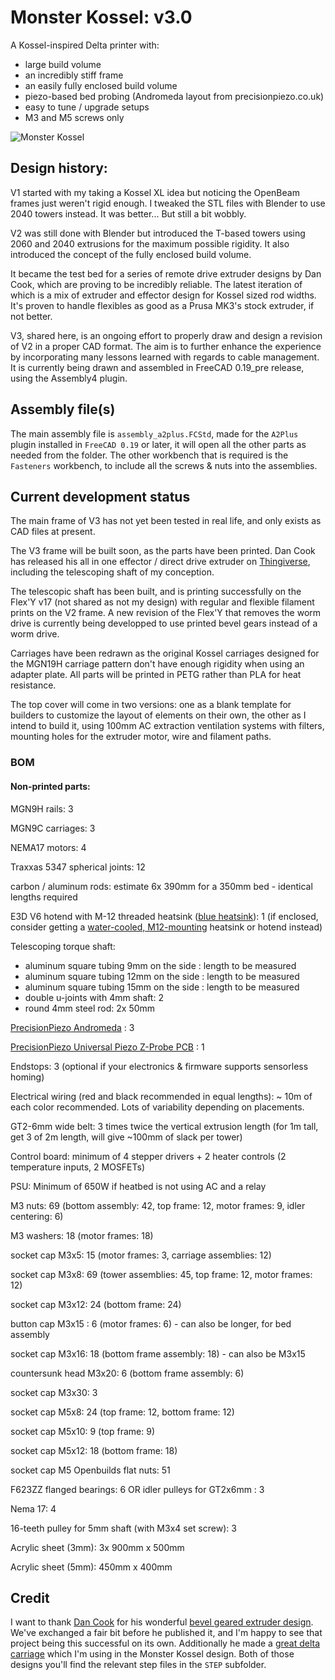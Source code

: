 # Monster Kossel: v3.0

A Kossel-inspired Delta printer with:
* large build volume
* an incredibly stiff frame
* an easily fully enclosed build volume
* piezo-based bed probing (Andromeda layout from precisionpiezo.co.uk)
* easy to tune / upgrade setups
* M3 and M5 screws only

![Monster Kossel](preview.png)

## Design history:

V1 started with my taking a Kossel XL idea but noticing the OpenBeam frames just weren't rigid enough. 
I tweaked the STL files with Blender to use 2040 towers instead. It was better... But still a bit wobbly.

V2 was still done with Blender but introduced the T-based towers using 2060 and 2040 extrusions for the maximum possible rigidity.
It also introduced the concept of the fully enclosed build volume. 

It became the test bed for a series of remote drive extruder designs by Dan Cook, which are proving to be incredibly reliable.
The latest iteration of which is a mix of extruder and effector design for Kossel sized rod widths. 
It's proven to handle flexibles as good as a Prusa MK3's stock extruder, if not better.

V3, shared here, is an ongoing effort to properly draw and design a revision of V2 in a proper CAD format.
The aim is to further enhance the experience by incorporating many lessons learned with regards to cable management.
It is currently being drawn and assembled in FreeCAD 0.19_pre release, using the Assembly4 plugin.

## Assembly file(s)

The main assembly file is `assembly_a2plus.FCStd`, made for the `A2Plus` plugin installed in `FreeCAD 0.19` or later, it will open all the other parts as needed from the folder.
The other workbench that is required is the `Fasteners` workbench, to include all the screws & nuts into the assemblies.

## Current development status

The main frame of V3 has not yet been tested in real life, and only exists as CAD files at present.

The V3 frame will be built soon, as the parts have been printed. Dan Cook has released his all in one effector / direct drive extruder on [Thingiverse](https://www.thingiverse.com/thing:4886240/files), including the telescoping shaft of my conception.

The telescopic shaft has been built, and is printing successfully on the Flex'Y v17 (not shared as not my design) with regular and flexible filament prints on the V2 frame.
A new revision of the Flex'Y that removes the worm drive is currently being developped to use printed bevel gears instead of a worm drive.

Carriages have been redrawn as the original Kossel carriages designed for the MGN19H carriage pattern don't have enough rigidity when using an adapter plate. 
All parts will be printed in PETG rather than PLA for heat resistance.

The top cover will come in two versions: one as a blank template for builders to customize the layout of elements on their own, the other as I intend to build it, using 100mm AC extraction ventilation systems with filters, mounting holes for the extruder motor, wire and filament paths.

### BOM

#### Non-printed parts:

MGN9H rails: 3

MGN9C carriages: 3

NEMA17 motors: 4

Traxxas 5347 spherical joints: 12

carbon / aluminum rods: estimate 6x 390mm for a 350mm bed - identical lengths required

E3D V6 hotend with M-12 threaded heatsink ([blue heatsink](https://e3d-online.com/products/v6-threaded-heatsink)): 1 (if enclosed, consider getting a [water-cooled, M12-mounting](https://www.thingiverse.com/thing:3088118/files) heatsink or hotend instead)

Telescoping torque shaft:
 - aluminum square tubing 9mm on the side : length to be measured
 - aluminum square tubing 12mm on the side : length to be measured
 - aluminum square tubing 15mm on the side : length to be measured
 - double u-joints with 4mm shaft: 2
 - round 4mm steel rod: 2x 50mm

[PrecisionPiezo Andromeda](https://www.precisionpiezo.co.uk/product-page/andromeda) : 3

[PrecisionPiezo Universal Piezo Z-Probe PCB](https://www.precisionpiezo.co.uk/product-page/universal-piezo-z-probe-pcb-v2-x-for-1-2-3-or-more-piezos) : 1

Endstops: 3 (optional if your electronics & firmware supports sensorless homing)

Electrical wiring (red and black recommended in equal lengths): ~ 10m of each color recommended. Lots of variability depending on placements.

GT2-6mm wide belt: 3 times twice the vertical extrusion length (for 1m tall, get 3 of 2m length, will give ~100mm of slack per tower)

Control board: minimum of 4 stepper drivers + 2 heater controls (2 temperature inputs, 2 MOSFETs)

PSU: Minimum of 650W if heatbed is not using AC and a relay

M3 nuts: 69 (bottom assembly: 42, top frame: 12, motor frames: 9, idler centering: 6)

M3 washers: 18 (motor frames: 18)

socket cap M3x5: 15 (motor frames: 3, carriage assemblies: 12)

socket cap M3x8: 69 (tower assemblies: 45, top frame: 12, motor frames: 12)

socket cap M3x12: 24 (bottom frame: 24)

button cap M3x15 : 6 (motor frames: 6) - can also be longer, for bed assembly

socket cap M3x16: 18 (bottom frame assembly: 18) - can also be M3x15

countersunk head M3x20: 6 (bottom frame assembly: 6)

socket cap M3x30: 3

socket cap M5x8: 24 (top frame: 12, bottom frame: 12)

socket cap M5x10: 9 (top frame: 9)

socket cap M5x12: 18 (bottom frame: 18)

socket cap M5 Openbuilds flat nuts: 51

F623ZZ flanged bearings: 6 OR idler pulleys for GT2x6mm : 3

Nema 17: 4

16-teeth pulley for 5mm shaft (with M3x4 set screw): 3

Acrylic sheet (3mm): 3x 900mm x 500mm

Acrylic sheet (5mm): 450mm x 400mm


## Credit

I want to thank [Dan Cook](https://www.thingiverse.com/dancook3d/designs) for his wonderful [bevel geared extruder design](https://www.thingiverse.com/thing:4886240/files). We've exchanged a fair bit before he published it, and I'm happy to see that project being this successful on its own.
Additionally he made a [great delta carriage](https://www.thingiverse.com/thing:3070352) which I'm using in the Monster Kossel design.
Both of those designs you'll find the relevant step files in the `STEP` subfolder.
